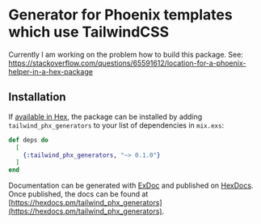 # Generator for Phoenix templates which use TailwindCSS

Currently I am working on the problem how to build this package. 
See:
https://stackoverflow.com/questions/65591612/location-for-a-phoenix-helper-in-a-hex-package

## Installation

If [available in Hex](https://hex.pm/docs/publish), the package can be installed
by adding `tailwind_phx_generators` to your list of dependencies in `mix.exs`:

```elixir
def deps do
  [
    {:tailwind_phx_generators, "~> 0.1.0"}
  ]
end
```

Documentation can be generated with [ExDoc](https://github.com/elixir-lang/ex_doc)
and published on [HexDocs](https://hexdocs.pm). Once published, the docs can
be found at [https://hexdocs.pm/tailwind_phx_generators](https://hexdocs.pm/tailwind_phx_generators).

